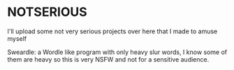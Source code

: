 # NOTSERIOUS
I'll upload some not very serious projects over here that I made to amuse myself

Sweardle: a Wordle like program with only heavy slur words, I know some of them are heavy so this is very NSFW and not for a sensitive audience.
